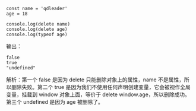 ```
const name = 'qdleader'
age = 18

console.log(delete name)
console.log(delete age)
console.log(typeof age)
```


输出：

```
false
true
"undefined"
```







解析：第一个 false 是因为 delete 只能删除对象上的属性，name 不是属性，所以删除失败。第二个 true 是因为我们不使用任何声明创建变量，它会被视作全局变量，挂载到 window 对象上面，等价于 delete window.age，所以删除成功。第三个 undefined 是因为 age 被删除了。

